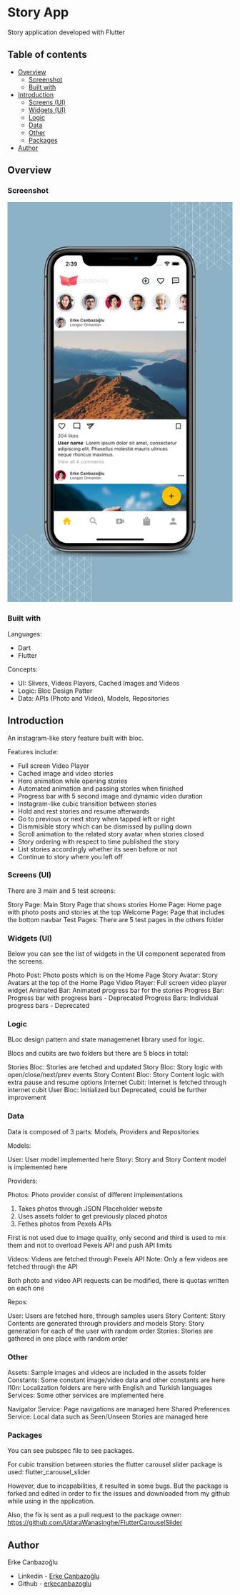 # Story App

Story application developed with Flutter

## Table of contents

- [Overview](#overview)
  - [Screenshot](#screenshot)
  - [Built with](#built-with)
- [Introduction](#introduction)
  - [Screens (UI)](#ui-screens)
  - [Widgets (UI)](#ui-widgets)
  - [Logic](#logic)
  - [Data](#data)
  - [Other](#other)
  - [Packages](#packages)
- [Author](#author)

## Overview

### Screenshot

![Design preview](./assets/app-screenshot.png)

### Built with

Languages:

- Dart
- Flutter

Concepts:

- UI: Slivers, Videos Players, Cached Images and Videos
- Logic: Bloc Design Patter
- Data: APIs (Photo and Video), Models, Repositories

## Introduction

An instagram-like story feature built with bloc.

Features include:

- Full screen Video Player
- Cached image and video stories
- Hero animation while opening stories
- Automated animation and passing stories when finished
- Progress bar with 5 second image and dynamic video duration
- Instagram-like cubic transition between stories
- Hold and rest stories and resume afterwards
- Go to previous or next story when tapped left or right
- Dismmisible story which can be dismissed by pulling down
- Scroll animation to the related story avatar when stories closed
- Story ordering with respect to time published the story
- List stories accordingly whether its seen before or not
- Continue to story where you left off

### Screens (UI)

There are 3 main and 5 test screens:

Story Page: Main Story Page that shows stories
Home Page: Home page with photo posts and stories at the top
Welcome Page: Page that includes the bottom navbar
Test Pages: There are 5 test pages in the others folder

### Widgets (UI)

Below you can see the list of widgets in the UI component seperated from the screens.

Photo Post: Photo posts which is on the Home Page
Story Avatar: Story Avatars at the top of the Home Page
Video Player: Full screen video player widget
Animated Bar: Animated progress bar for the stories
Progress Bar: Progress bar with progress bars - Deprecated
Progress Bars: Individual progress bars - Deprecated

### Logic

BLoc design pattern and state managemenet library used for logic.

Blocs and cubits are two folders but there are 5 blocs in total:

Stories Bloc: Stories are fetched and updated
Story Bloc: Story logic with open/close/next/prev events
Story Content Bloc: Story Content logic with extra pause and resume options
Internet Cubit: Internet is fetched through internet cubit
User Bloc: Initialized but Deprecated, could be further improvement

### Data

Data is composed of 3 parts: Models, Providers and Repositories

Models:

User: User model implemented here
Story: Story and Story Content model is implemented here

Providers:

Photos: Photo provider consist of different implementations

1. Takes photos through JSON Placeholder website
2. Uses assets folder to get previously placed photos
3. Fethes photos from Pexels APIs

First is not used due to image quality, only second and third is used to mix them and not to overload Pexels API and push API limits

Videos: Videos are fetched through Pexels API
Note: Only a few videos are fetched through the API

Both photo and video API requests can be modified, there is quotas written on each one

Repos:

User: Users are fetched here, through samples users
Story Content: Story Contents are generated through providers and models
Story: Story generation for each of the user with random order
Stories: Stories are gathered in one place with random order

### Other

Assets: Sample images and videos are included in the assets folder
Constants: Some constant image/video data and other constants are here
l10n: Localization folders are here with English and Turkish languages
Services: Some other services are implemented here

Navigator Service: Page navigations are managed here
Shared Preferences Service: Local data such as Seen/Unseen Stories are managed here

### Packages

You can see pubspec file to see packages.

For cubic transition between stories the flutter carousel slider package is used: flutter_carousel_slider

However, due to incapabilities, it resulted in some bugs. But the package is forked and edited in order to fix the issues and downloaded from my github while using in the application.

Also, the fix is sent as a pull request to the package owner: https://github.com/UdaraWanasinghe/FlutterCarouselSlider

## Author

Erke Canbazoğlu

- Linkedin - [Erke Canbazoğlu](https://www.linkedin.com/in/erkecanbazoglu/)
- Github - [erkecanbazoglu](https://github.com/erkecanbazoglu)
